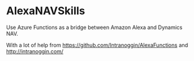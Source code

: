 # AlexaNAVSkills
Use Azure Functions as a bridge between Amazon Alexa and Dynamics NAV.

With a lot of help from <https://github.com/Intranoggin/AlexaFunctions> and <http://intranoggin.com/>


